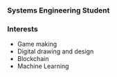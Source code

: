 ### Systems Engineering Student

### Interests

- Game making
- Digital drawing and design
- Blockchain
- Machine Learning
